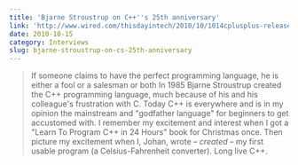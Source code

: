 ```yaml
---
title: 'Bjarne Stroustrup on C++''s 25th anniversary'
link: 'http://www.wired.com/thisdayintech/2010/10/1014cplusplus-released/all/'
date: 2010-10-15
category: Interviews
slug: bjarne-stroustrup-on-cs-25th-anniversary
---
```


> If someone claims to have the perfect programming language, he is either a fool or a salesman or
> both In 1985 Bjarne Stroustrup created the C++ programming language, much because of his and his
> colleague's frustration with C. Today C++ is everywhere and is in my opinion the mainstream and
> "godfather language" for beginners to get accustomed with. I remember my excitement and interest
> when I got a "Learn To Program C++ in 24 Hours" book for Christmas once. Then picture my
> excitement when I, Johan, wrote – _created_ – my first usable program (a Celsius-Fahrenheit
> converter). Long live C++.
